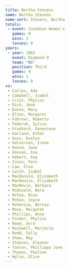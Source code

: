 ```yaml
---
title: Bertha Stevens
name: Bertha Stevens
name-sort: Stevens, Bertha
totals:
 - event: Canadian Women's
   games: 9
   wins: 1
   losses: 8
years:
 - year: 1962
   event: Diamond D
   team: "NS"
   position: Third
   games: 9
   wins: 1
   losses: 8
vs:
 - Calles, Ada
 - Campbell, Isabel
 - Crist, Phyliss
 - Dick, Jean
 - Dunne, Mary
 - Elton, Margaret
 - Fahrner, Roberta
 - Fedoruk, Sylvia
 - Frankard, Genevieve
 - Garland, Ethel
 - Goss, Evelyn
 - Halverson, Irene
 - Hanna, Jane
 - Hansen, Ina
 - Hebert, Kay
 - Irwin, Fern
 - Law, Elva
 - Leith, Isabel
 - MacDonald, Elizabeth
 - MacKenzie, Elizabeth
 - MacNevin, Barbara
 - McDonald, Nora
 - McFee, Rosa
 - McKee, Joyce
 - McKenzie, Bernie
 - Moon, Margaret
 - Phillips, Anne
 - Pinder, Phyliss
 - Reed, Vera
 - Rockwell, Marjorie
 - Rodd, Sally
 - Shaw, May
 - Steeves, Eleanor
 - Tanton, Phillippa Jane
 - Thomas, Pauline
 - Wylie, Olive
---
```

